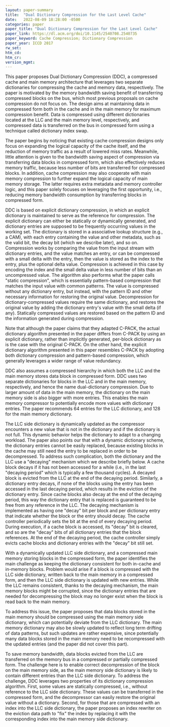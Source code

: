 ```yaml
---
layout: paper-summary
title:  "Dual Dictionary Compression for the Last Level Cache"
date:   2022-08-09 18:28:00 -0500
categories: paper
paper_title: "Dual Dictionary Compression for the Last Level Cache"
paper_link: https://dl.acm.org/doi/10.1145/2540708.2540735
paper_keyword: Cache Compression; Dictionary Compression
paper_year: ICCD 2017
rw_set:
htm_cd:
htm_cr:
version_mgmt:
---
```


This paper proposes Dual Dictionary Compression (DDC), a compressed cache and main memory architecture that
leverages two separate dictionaries for compressing the cache and memory data, respectively.
The paper is motivated by the memory bandwidth saving benefit of transferring compressed blocks on the bus,
which most previous proposals on cache compression do not focus on.
The design aims at maintaining data in compressed form both in the cache and in the main memory for maximum
compression benefit.
Data is compressed using different dictionaries located at the LLC and the main memory level, respectively, and 
compressed data is transferred on the bus in compressed form using a technique called dictionary index swap.

The paper begins by noticing that existing cache compression designs only focus on expanding the logical capacity of
the cache itself, and the reduction of memory traffic as a result of lowered miss rates. 
Meanwhile, little attention is given to the bandwidth saving aspect of compression via transferring data blocks in
compressed form, which also effectively reduces memory traffic, because less number of bits are transferred for
compressed blocks.
In addition, cache compression may also cooperate with main memory compression to further expand the 
logical capacity of main memory storage.
The latter requires extra metadata and memory controller logic, and this paper solely focuses on leveraging the 
first opportunity, i.e., reducing memory bandwidth consumption by transferring blocks in compressed form.

DDC is based on explicit dictionary compression, in which an explicit dictionary is maintained to serve as the 
reference for compression. The explicit dictionary can either be statically or dynamically generated, and 
dictionary entries are supposed to be frequently occurring values in the working set.
The dictionary is stored in a associative lookup structure (e.g., a CAM), with each entry containing the value
and other metadata, such as the valid bit, the decay bit (which we describe later), and so on.
Compression works by comparing the value from the input stream with dictionary entries, and the value matches an
entry, or can be compressed with a small delta with the entry, then the value is stored as the index to the entry,
plus the optional delta value. Compression is achieved in this case by encoding the index and the small delta value
in less number of bits than an uncompressed value.
The algorithm also performs what the paper calls "static compression", which is essentially pattern-based compression
that matches the input value with common patterns. The value is compressed without any dictionary entry, but instead,
with the pattern ID and other necessary information for restoring the original value. 
Decompression for dictionary-compressed values require the same dictionary, and restores the original value 
by adding the dictionary entry's value with the small delta (if any).
Statically compressed values are restored based on the pattern ID and the information generated during compression.

Note that although the paper claims that they adapted C-PACK, the actual dictionary algorithm presented in the 
paper differs from C-PACK by using an explicit dictionary, rather than implicitly generated, per-block dictionary
as is the case with the original C-PACK.
On the other hand, the explicit dictionary algorithm presented in this paper resembles C-PACK by adopting both
dictionary compression and pattern-based compression, which generally leverages a wider range of value redundancy.

DDC also assumes a compressed hierarchy in which both the LLC and the main memory stores data block in compressed
form. DDC uses two separate dictionaries for blocks in the LLC and in the main memory, respectively, and hence 
the name dual-dictionary compression.
Due to larger amount of data in the main memory, the dictionary on the main memory side is also bigger with more 
entries. This enables the main memory compressor to potentially encode more values with dictionary entries.
The paper recommends 64 entries for the LLC dictionary, and 128 for the main memory dictionary.

The LLC side dictionary is dynamically updated as the compressor encounters a new value that is not in the dictionary
and if the dictionary is not full. This dynamic behavior helps the dictionary to adapt to a changing workload.
The paper also points our that with a dynamic dictionary scheme, the dictionary entries cannot be easily replaced,
because existing blocks in the cache may still need the entry to be replaced in order to be decompressed.
To address such complication, both the dictionary and the LLC use a "decaying" mechanism which we describe briefly 
below. A cache block decays if it has not been accessed for a while (i.e., in the last "decaying period" which
is typically a few thousand cycles). A decayed block is evicted from the LLC at the end of the decaying period.
Similarly, a dictionary entry decays, if none of the blocks using the entry has been accessed in the last decaying
period, which results in the eviction of the dictionary entry.
Since cache blocks also decay at the end of the decaying period, this way the dictionary entry that is replaced
is guaranteed to be free from any reference in the LLC.
The decaying mechanism is implemented as having one "decay" bit per block and per dictionary entry that indicate
whether the block or the entry should decay.
The cache controller periodically sets the bit at the end of every decaying period.
During execution, if a cache block is accessed, its "decay" bit is cleared, and so are the "decay" bits of all 
dictionary entries that the block references.
At the end of the decaying period, the cache controller simply evicts cache blocks and dictionary entries with the
"decay" bit still set.

With a dynamically updated LLC side dictionary, and a compressed main memory storing blocks in the compressed form, 
the paper identifies the main challenge as keeping the dictionary consistent for both in-cache and in-memory blocks. 
Problem would arise if a block is compressed with the LLC side dictionary, written back to the main memory 
in a compressed form, and then the LLC side dictionary is updated with new entries. 
While the LLC remains consistent, thanks to the decaying mechanism, the main memory blocks might be corrupted,
since the dictionary entries that are needed for decompressing the block may no longer exist when the block
is read back to the main memory.

To address this issue, the paper proposes that data blocks stored in the main memory should be compressed using the 
main memory side dictionary, which can potentially deviate from the LLC dictionary.
The main memory dictionary may also be slowly updated to reflect long term drifting of data patterns, but such 
updates are rather expensive, since potentially many data blocks stored in the main memory need to be recompressed 
with the updated entries (and the paper did not cover this part).

To save memory bandwidth, data blocks evicted from the LLC are transferred on the memory bus in a compressed or 
partially compressed form. 
The challenge here is to enable correct decompression of the block on the main memory side, as the 
main memory side dictionary is likely to contain different entries than the LLC side dictionary.
To address the challenge, DDC leverages two properties of its dictionary compression algorithm. 
First, some values are statically compressed, i.e., without reference to the LLC side dictionary.
These values can be transferred in the compressed form, and the decompressor can easily restore the original value
without a dictionary.
Second, for those that are compressed with an index into the LLC side dictionary, the paper proposes an index 
rewriter on the eviction data path to "fix" the index by replacing it with the corresponding index into the 
main memory side dictionary. 
